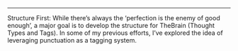 ﻿
---

Structure First:  While there’s always the ‘perfection is the enemy of good enough’, a major goal is to develop the structure for TheBrain (Thought Types and Tags).  In some of my previous efforts, I’ve explored the idea of leveraging punctuation as a tagging system.


